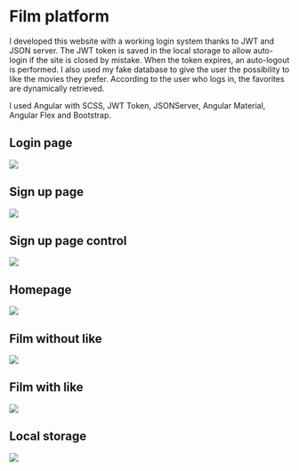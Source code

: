 # Film platform

I developed this website with a working login system thanks to JWT and JSON server. The JWT token is saved in the local storage to allow auto-login if the site is closed by mistake. When the token expires, an auto-logout is performed.
I also used my fake database to give the user the possibility to like the movies they prefer. According to the user who logs in, the favorites are dynamically retrieved.

I used Angular with SCSS, JWT Token, JSONServer, Angular Material, Angular Flex and Bootstrap.

## Login page
<img src="https://github.com/AlbertoDeMaria/AdviceGenerator/blob/master/dist/img/screenshots/desktop-view.png">

## Sign up page
<img src="https://github.com/AlbertoDeMaria/AdviceGenerator/blob/master/dist/img/screenshots/mobile-view.png">

## Sign up page control
<img src="https://github.com/AlbertoDeMaria/AdviceGenerator/blob/master/dist/img/screenshots/mobile-view.png">

## Homepage
<img src="https://github.com/AlbertoDeMaria/AdviceGenerator/blob/master/dist/img/screenshots/mobile-view.png">

## Film without like
<img src="https://github.com/AlbertoDeMaria/AdviceGenerator/blob/master/dist/img/screenshots/mobile-view.png">

## Film with like
<img src="https://github.com/AlbertoDeMaria/AdviceGenerator/blob/master/dist/img/screenshots/mobile-view.png">

## Local storage
<img src="https://github.com/AlbertoDeMaria/AdviceGenerator/blob/master/dist/img/screenshots/mobile-view.png">
